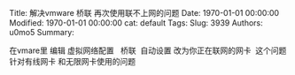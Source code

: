 Title: 解决vmware 桥联 再次使用联不上网的问题
Date: 1970-01-01 00:00:00
Modified: 1970-01-01 00:00:00
cat: default
Tags: 
Slug: 3939
Authors: u0mo5 
Summary: 

在vmare里 编辑 虚拟网络配置   桥联  自动设置 改为你正在联网的网卡  这个问题针对有线网卡 和无限网卡使用的问题
